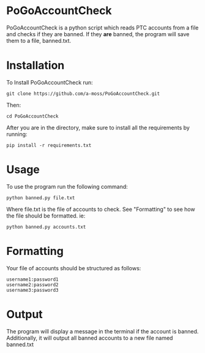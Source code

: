 # PoGoAccountCheck
PoGoAccountCheck is a python script which reads PTC accounts from a file and checks if they are banned. If they __are__ banned, the program will save them to a file, banned.txt.

# Installation
To Install PoGoAccountCheck run:

	git clone https://github.com/a-moss/PoGoAccountCheck.git

Then:

	cd PoGoAccountCheck
    
After you are in the directory, make sure to install all the requirements by running:

	pip install -r requirements.txt	

# Usage

To use the program run the following command:

	python banned.py file.txt

Where file.txt is the file of accounts to check. See "Formatting" to see how the file should be formatted.
ie:

	python banned.py accounts.txt


# Formatting
Your file of accounts should be structured as follows:

	username1:password1
	username2:password2
	username3:password3

# Output
The program will display a message in the terminal if the account is banned. Additionally, it will output all banned accounts to a new file named banned.txt
